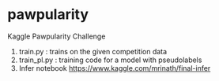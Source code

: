 # pawpularity
Kaggle Pawpularity Challenge
1) train.py : trains on the given competition data
2) train_pl.py : training code for a model with pseudolabels
3) Infer notebook https://www.kaggle.com/mrinath/final-infer
